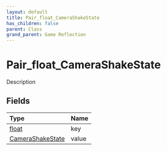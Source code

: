 ```yaml
---
layout: default
title: Pair_float_CameraShakeState
has_children: false
parent: Class
grand_parent: Game Reflection
---
```

# Pair_float_CameraShakeState
Description 

## Fields

| Type | Name |
|:----------|:--------------|
| [float](/riftbreaker-wiki/docs/game-reflection/components/float/) | key |
| [CameraShakeState](/riftbreaker-wiki/docs/game-reflection/classes/camera_shake_state/) | value |

